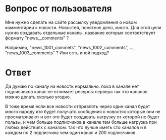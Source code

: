 
# Вопрос от пользователя

Мне нужно сделать на сайте рассылку уведомления о новом комментарии к новости. Новостей, понятное дело, много. Для этой цели нужно создавать отдельные каналы, название которых соответствует формату "news__comments" ?

 Например, "news_1001_commets", "news_1002_comments", ..., "news_1003_comments" ?
 Или есть иной подход?

# Ответ

Да думаю по каналу на новость нормально. пока в канале нет подписчиков канал не отнимает ресурсы сервера так что каналов можно делать сколько угодно. 

В тоже время если все новости отправлять через один канал будет много народу кто будет получать сообщения о новостях которые они не просматривают и вот это будет создавать нагрузку от которой не будет пользы, и чем больше подписчиков в канале тем больше нагрузка при любых действиях с каналом. так что лучше иметь сто каналов и в каждом по 2 подписчика чем один канал и 200 подписчиков.

 